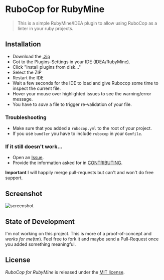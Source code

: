 # RuboCop for RubyMine

> This is a simple RubyMine/IDEA plugin to allow using RuboCop as a linter in your ruby projects.

## Installation

- Download the [.zip](https://github.com/sirlantis/rubocop-for-rubymine/releases)
- Got to the Plugins-Settings in your IDE (IDEA/RubyMine).
- Click "Install plugins from disk..."
- Select the ZIP
- Restart the IDE
- Wait a few seconds for the IDE to load and give Rubocop some time to inspect the current file.
- Hover your mouse over highlighted issues to see the warning/error message.
- You have to *save* a file to trigger re-validation of your file.

### Troubleshooting

- Make sure that you added a `rubocop.yml` to the root of your project.
- If you use `bundler` you have to include `rubocop` in your `Gemfile`.

### If it still doesn't work...

- Open an [Issue](https://github.com/sirlantis/rubocop-for-rubymine/issues/new).
- Provide the information asked for in [CONTRIBUTING](https://github.com/sirlantis/rubocop-for-rubymine/blob/master/CONTRIBUTING.md).

**Important** I will happily merge pull-requests but can't and won't do free support.

## Screenshot

![screenshot](https://cloud.githubusercontent.com/assets/56807/5009481/9bbee3b4-6a67-11e4-8bf9-2a32c3bc3d5e.png)

## State of Development

I'm not working on this project. This is more of a proof-of-concept and *works for me*(tm).
Feel free to fork it and maybe send a Pull-Request once you added something meaningful.

## License

*RuboCop for RubyMine* is released under the [MIT license](http://www.opensource.org/licenses/MIT).
